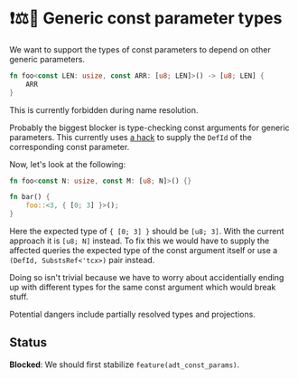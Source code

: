 # ❗⚖️🔄 Generic const parameter types

We want to support the types of const parameters
to depend on other generic parameters.
```rust
fn foo<const LEN: usize, const ARR: [u8; LEN]>() -> [u8; LEN] {
    ARR
}
```

This is currently forbidden during name resolution.

Probably the biggest blocker is type-checking const arguments
for generic parameters. This currently uses [a hack][WithOptConstParam]
to supply the `DefId` of the corresponding const parameter.

Now, let's look at the following:
```rust
fn foo<const N: usize, const M: [u8; N]>() {}

fn bar() {
    foo::<3, { [0; 3] }>();
}
```
Here the expected type of `{ [0; 3] }` should be `[u8; 3]`. With the
current approach it is `[u8; N]` instead. To fix this we would have to
supply the affected queries the expected type of the const argument itself
or use a `(DefId, SubstsRef<'tcx>)` pair instead.

Doing so isn't trivial because we have to worry about accidentially
ending up with different types for the same const argument which would
break stuff. 

Potential dangers include partially resolved types and projections.

[WithOptConstParam]: https://doc.rust-lang.org/nightly/nightly-rustc/rustc_middle/ty/struct.WithOptConstParam.html

## Status

**Blocked**: We should first stabilize `feature(adt_const_params)`.
